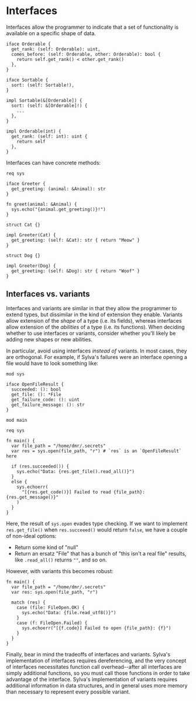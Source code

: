 # Interfaces

Interfaces allow the programmer to indicate that a set of functionality is
available on a specific shape of data.

```sylva
iface Orderable {
  get_rank: (self: Orderable): uint,
  comes_before: (self: Orderable, other: Orderable): bool {
    return self.get_rank() < other.get_rank()
  },
}

iface Sortable {
  sort: (self: Sortable!),
}

impl Sortable(&[Orderable]) {
  sort: (self: &[Orderable]!) {
    ...
  },
}

impl Orderable(int) {
  get_rank: (self: int): uint {
    return self
  },
}
```

Interfaces can have concrete methods:

```sylva
req sys

iface Greeter {
  get_greeting: (animal: &Animal): str
}

fn greet(animal: &Animal) {
  sys.echo("{animal.get_greeting()}!")
}

struct Cat {}

impl Greeter(Cat) {
  get_greeting: (self: &Cat): str { return "Meow" }
}

struct Dog {}

impl Greeter(Dog) {
  get_greeting: (self: &Dog): str { return "Woof" }
}
```

## Interfaces vs. variants

Interfaces and variants are similar in that they allow the programmer to extend
types, but dissimilar in the kind of extension they enable. Variants allow
extension of the _shape_ of a type (i.e. its fields), whereas interfaces allow
extension of the _abilities_ of a type (i.e. its functions). When deciding
whether to use interfaces or variants, consider whether you'll likely be adding
new shapes or new abilities.

In particular, avoid using interfaces _instead of_ variants. In most cases,
they are orthogonal. For example, if Sylva's failures were an interface opening
a file would have to look something like:

```sylva
mod sys

iface OpenFileResult {
  succeeded: (): bool
  get_file: (): *File
  get_failure_code: (): uint
  get_failure_message: (): str
}

mod main

req sys

fn main() {
  var file_path = "/home/dmr/.secrets"
  var res = sys.open(file_path, "r") # `res` is an `OpenFileResult` here

  if (res.succeeded()) {
    sys.echo("Data: {res.get_file().read_all()}")
  }
  else {
    sys.echoerr(
      "[{res.get_code()}] Failed to read {file_path}: {res.get_message()}"
    )
  }
}
```

Here, the result of `sys.open` evades type checking. If we want to implement
`res.get_file()` when `res.succeeed()` would return `false`, we have a couple
of non-ideal options:
- Return some kind of "null"
- Return an ersatz "File" that has a bunch of "this isn't a real file" results,
  like `.read_all()` returns `""`, and so on.

However, with variants this becomes robust:

```sylva
fn main() {
  var file_path = "/home/dmr/.secrets"
  var res: sys.open(file_path, "r")

  match (res) {
    case (file: FileOpen.OK) {
      sys.echo("Data: {file.read_utf8()}")
    }
    case (f: FileOpen.Failed) {
      sys.echoerr("[{f.code}] Failed to open {file_path}: {f}")
    }
  }
}
```

<!-- [NOTE] A good example in favor of interfaces are streams -->

Finally, bear in mind the tradeoffs of interfaces and variants. Sylva's
implementation of interfaces requires dereferencing, and the very concept of
interfaces necessitates function call overhead--after all interfaces are simply
additional functions, so you must call those functions in order to take
advantage of the interface. Sylva's implementation of variants requires
additional information in data structures, and in general uses more memory than
necessary to represent every possible variant.
